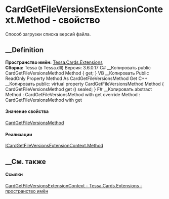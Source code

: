 # CardGetFileVersionsExtensionContext.Method - свойство
Способ загрузки списка версий файла.
##  __Definition
 **Пространство имён:** [Tessa.Cards.Extensions](N_Tessa_Cards_Extensions.htm)  
 **Сборка:** Tessa (в Tessa.dll) Версия: 3.6.0.17
C# __Копировать
     public CardGetFileVersionsMethod Method { get; }
VB __Копировать
     Public ReadOnly Property Method As CardGetFileVersionsMethod
    	Get
C++ __Копировать
     public:
    virtual property CardGetFileVersionsMethod Method {
    	CardGetFileVersionsMethod get () sealed;
    }
F# __Копировать
     abstract Method : CardGetFileVersionsMethod with get
    override Method : CardGetFileVersionsMethod with get
#### Значение свойства
[CardGetFileVersionsMethod](T_Tessa_Cards_CardGetFileVersionsMethod.htm)
#### Реализации
[ICardGetFileVersionsExtensionContext.Method](P_Tessa_Cards_Extensions_ICardGetFileVersionsExtensionContext_Method.htm)  
##  __См. также
#### Ссылки
[CardGetFileVersionsExtensionContext -
](T_Tessa_Cards_Extensions_CardGetFileVersionsExtensionContext.htm)
[Tessa.Cards.Extensions - пространство имён](N_Tessa_Cards_Extensions.htm)
